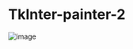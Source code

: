# TkInter-painter-2
![image](https://user-images.githubusercontent.com/74416094/111782145-988e0d00-88b0-11eb-993d-05563953625f.png)
